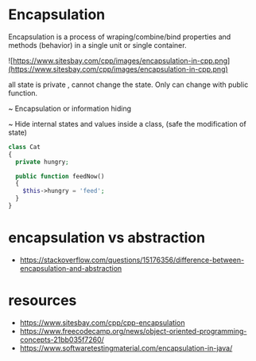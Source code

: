 # Encapsulation
Encapsulation is a process of wraping/combine/bind properties and methods (behavior) in a single unit or single container.

![https://www.sitesbay.com/cpp/images/encapsulation-in-cpp.png](https://www.sitesbay.com/cpp/images/encapsulation-in-cpp.png)

all state is private , cannot change the state. Only can change with public function.

~ Encapsulation or information hiding

~ Hide internal states and values inside a class, (safe the modification of state)

```php
class Cat
{
  private hungry;

  public function feedNow()
  {
    $this->hungry = 'feed';
  }
}
```

# encapsulation vs abstraction

* https://stackoverflow.com/questions/15176356/difference-between-encapsulation-and-abstraction

# resources

* https://www.sitesbay.com/cpp/cpp-encapsulation
* https://www.freecodecamp.org/news/object-oriented-programming-concepts-21bb035f7260/
* https://www.softwaretestingmaterial.com/encapsulation-in-java/
